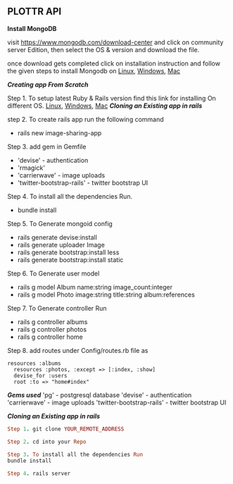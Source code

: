  ## PLOTTR API

 
 
 ******Install MongoDB******

visit https://www.mongodb.com/download-center and click on community server Edition, then select the OS & version and download the file.

once download gets completed click on installation instruction and follow the given steps to install Mongodb on   [Linux](https://docs.mongodb.com/manual/tutorial/install-mongodb-on-linux), [ Windows](https://docs.mongodb.com/manual/tutorial/install-mongodb-on-windows), [Mac](https://docs.mongodb.com/manual/tutorial/install-mongodb-on-os-x)




 *****Creating app From Scratch*****

Step 1. To setup latest Ruby & Rails version find this link for installing On different OS.
[Linux](http://railsapps.github.io/installrubyonrails-ubuntu.html), [Windows](http://installfest.railsbridge.org/installfest/windows), [Mac](http://railsapps.github.io/installrubyonrails-mac.html)	 *****Cloning an Existing app in rails***** 

step 2. To create rails app run the following command
- rails new image-sharing-app

Step 3. add gem  in Gemfile 
- 'devise' - authentication
- 'rmagick'
- 'carrierwave' - image uploads
- 'twitter-bootstrap-rails' - twitter bootstrap UI

Step 4. To install all the dependencies Run.
- bundle install

Step 5. To Generate mongoid config 
-  rails generate devise:install
-  rails generate uploader Image
-  rails generate bootstrap:install less
-  rails generate bootstrap:install static  

Step 6. To Generate user model  
- rails g model Album name:string image_count:integer
- rails g model Photo image:string title:string album:references

Step 7.  To Generate controller Run
- rails g controller albums
- rails g controller photos
- rails g controller home

Step 8. add routes under Config/routes.rb file as
```
resources :albums
  resources :photos, :except => [:index, :show]
  devise_for :users
  root :to => "home#index"
```

 *****Gems used***** 
'pg' - postgresql database
'devise' - authentication
'carrierwave' - image uploads
'twitter-bootstrap-rails' - twitter bootstrap UI



 *****Cloning an Existing app in rails***** 
```ruby
Step 1. git clone YOUR_REMOTE_ADDRESS

Step 2. cd into your Repo

Step 3. To install all the dependencies Run
bundle install

Step 4. rails server
```

	
